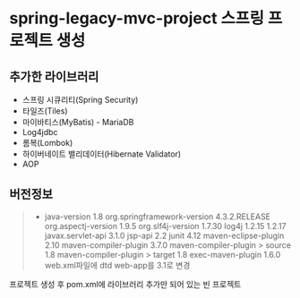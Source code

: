 # spring-legacy-mvc-project 스프링 프로젝트 생성
## 추가한 라이브러리
* 스프링 시큐리티(Spring Security)
* 타일즈(Tiles)
* 마이바티스(MyBatis) - MariaDB
* Log4jdbc
* 롬복(Lombok)
* 하이버네이트 밸리데이터(Hibernate Validator)
* AOP

## 버전정보
> * java-version 1.8
> org.springframework-version 4.3.2.RELEASE
> org.aspectj-version 1.9.5
> org.slf4j-version 1.7.30
> log4j 1.2.15 1.2.17
> javax.servlet-api 3.1.0
> jsp-api 2.2
> junit 4.12
> maven-eclipse-plugin 2.10
> maven-compiler-plugin 3.7.0
> maven-compiler-plugin > source 1.8
> maven-compiler-plugin > target 1.8
> exec-maven-plugin 1.6.0
> web.xml파일에 dtd web-app를 3.1로 변경

프로젝트 생성 후 pom.xml에 라이브러리 추가만 되어 있는 빈 프로젝트